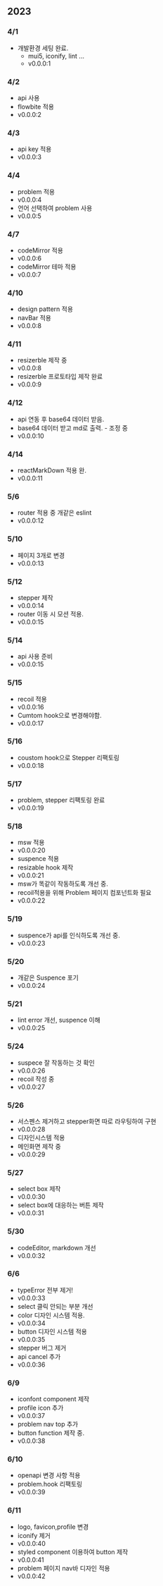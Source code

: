 ## 2023

### 4/1

-   개발환경 세팅 완료.
    -   mui5, iconify, lint ...
    -   v0.0.0:1

### 4/2

-   api 사용
-   flowbite 적용
-   v0.0.0:2

### 4/3

-   api key 적용
-   v0.0.0:3

### 4/4

-   problem 적용
-   v0.0.0:4
-   언어 선택하여 problem 사용
-   v0.0.0:5

### 4/7

-   codeMirror 적용
-   v0.0.0:6
-   codeMirror 테마 적용
-   v0.0.0:7

### 4/10

-   design pattern 적용
-   navBar 적용
-   v0.0.0:8

### 4/11

-   resizerble 제작 중
-   v0.0.0:8
-   resizerble 프로토타입 제작 완료
-   v0.0.0:9

### 4/12

-   api 연동 후 base64 데이터 받음.
-   base64 데이터 받고 md로 출력. - 조정 중
-   v0.0.0:10

### 4/14

-   reactMarkDown 적용 완.
-   v0.0.0:11

### 5/6

-   router 적용 중 개같은 eslint
-   v0.0.0:12

### 5/10

-   페이지 3개로 변경
-   v0.0.0:13

### 5/12

-   stepper 제작
-   v0.0.0:14
-   router 이동 시 모션 적용.
-   v0.0.0:15

### 5/14

-   api 사용 준비
-   v0.0.0:15

### 5/15

-   recoil 적용
-   v0.0.0:16
-   Cumtom hook으로 변경해야함.
-   v0.0.0:17

### 5/16

-   coustom hook으로 Stepper 리팩토링
-   v0.0.0:18

### 5/17

-   problem, stepper 리팩토링 완료
-   v0.0.0:19

### 5/18

-   msw 적용
-   v0.0.0:20
-   suspence 적용
-   resizable hook 제작
-   v0.0.0:21
-   msw가 똑같이 작동하도록 개선 중.
-   recoil적용을 위해 Problem 페이지 컴포넌트화 필요
-   v0.0.0:22

### 5/19

-   suspence가 api를 인식하도록 개선 중.
-   v0.0.0:23

### 5/20

-   개같은 Suspence 포기
-   v0.0.0:24

### 5/21

-   lint error 개선, suspence 이해
-   v0.0.0:25

### 5/24

-   suspece 잘 작동하는 것 확인
-   v0.0.0:26
-   recoil 작성 중
-   v0.0.0:27

### 5/26

-   서스펜스 제거하고 stepper화면 따로 라우팅하여 구현
-   v0.0.0:28
-   디자인시스템 적용
-   메인화면 제작 중
-   v0.0.0:29

### 5/27

-   select box 제작
-   v0.0.0:30
-   select box에 대응하는 버튼 제작
-   v0.0.0:31

### 5/30

-   codeEditor, markdown 개선
-   v0.0.0:32

### 6/6

-   typeError 전부 제거!
-   v0.0.0:33
-   select 클릭 안되는 부분 개선
-   color 디자인 시스템 적용.
-   v0.0.0:34
-   button 디자인 시스템 적용
-   v0.0.0:35
-   stepper 버그 제거
-   api cancel 추가
-   v0.0.0:36

### 6/9

-   iconfont component 제작
-   profile icon 추가
-   v0.0.0:37
-   problem nav top 추가
-   button function 제작 중.
-   v0.0.0:38

### 6/10

-   openapi 변경 사항 적용
-   problem.hook 리팩토링
-   v0.0.0:39

### 6/11

-   logo, favicon,profile 변경
-   iconify 제거
-   v0.0.0:40
-   styled component 이용하여 button 제작
-   v0.0.0:41
-   problem 페이지 nav바 디자인 적용
-   v0.0.0:42
